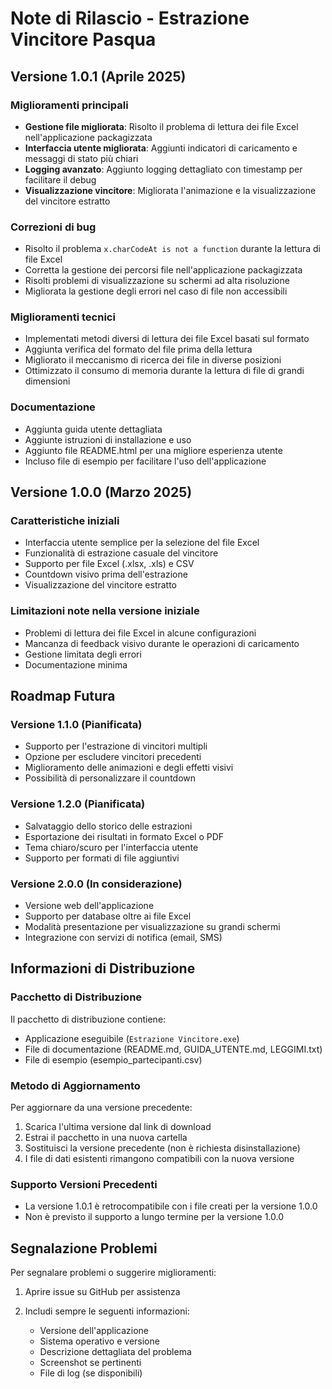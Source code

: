 # Note di Rilascio - Estrazione Vincitore Pasqua

## Versione 1.0.1 (Aprile 2025)

### Miglioramenti principali
- **Gestione file migliorata**: Risolto il problema di lettura dei file Excel nell'applicazione packagizzata
- **Interfaccia utente migliorata**: Aggiunti indicatori di caricamento e messaggi di stato più chiari
- **Logging avanzato**: Aggiunto logging dettagliato con timestamp per facilitare il debug
- **Visualizzazione vincitore**: Migliorata l'animazione e la visualizzazione del vincitore estratto

### Correzioni di bug
- Risolto il problema `x.charCodeAt is not a function` durante la lettura di file Excel
- Corretta la gestione dei percorsi file nell'applicazione packagizzata
- Risolti problemi di visualizzazione su schermi ad alta risoluzione
- Migliorata la gestione degli errori nel caso di file non accessibili

### Miglioramenti tecnici
- Implementati metodi diversi di lettura dei file Excel basati sul formato
- Aggiunta verifica del formato del file prima della lettura
- Migliorato il meccanismo di ricerca dei file in diverse posizioni
- Ottimizzato il consumo di memoria durante la lettura di file di grandi dimensioni

### Documentazione
- Aggiunta guida utente dettagliata
- Aggiunte istruzioni di installazione e uso
- Aggiunto file README.html per una migliore esperienza utente
- Incluso file di esempio per facilitare l'uso dell'applicazione

## Versione 1.0.0 (Marzo 2025)

### Caratteristiche iniziali
- Interfaccia utente semplice per la selezione del file Excel
- Funzionalità di estrazione casuale del vincitore
- Supporto per file Excel (.xlsx, .xls) e CSV
- Countdown visivo prima dell'estrazione
- Visualizzazione del vincitore estratto

### Limitazioni note nella versione iniziale
- Problemi di lettura dei file Excel in alcune configurazioni
- Mancanza di feedback visivo durante le operazioni di caricamento
- Gestione limitata degli errori
- Documentazione minima

## Roadmap Futura

### Versione 1.1.0 (Pianificata)
- Supporto per l'estrazione di vincitori multipli
- Opzione per escludere vincitori precedenti
- Miglioramento delle animazioni e degli effetti visivi
- Possibilità di personalizzare il countdown

### Versione 1.2.0 (Pianificata)
- Salvataggio dello storico delle estrazioni
- Esportazione dei risultati in formato Excel o PDF
- Tema chiaro/scuro per l'interfaccia utente
- Supporto per formati di file aggiuntivi

### Versione 2.0.0 (In considerazione)
- Versione web dell'applicazione
- Supporto per database oltre ai file Excel
- Modalità presentazione per visualizzazione su grandi schermi
- Integrazione con servizi di notifica (email, SMS)

## Informazioni di Distribuzione

### Pacchetto di Distribuzione
Il pacchetto di distribuzione contiene:
- Applicazione eseguibile (`Estrazione Vincitore.exe`)
- File di documentazione (README.md, GUIDA_UTENTE.md, LEGGIMI.txt)
- File di esempio (esempio_partecipanti.csv)

### Metodo di Aggiornamento
Per aggiornare da una versione precedente:
1. Scarica l'ultima versione dal link di download
2. Estrai il pacchetto in una nuova cartella
3. Sostituisci la versione precedente (non è richiesta disinstallazione)
4. I file di dati esistenti rimangono compatibili con la nuova versione

### Supporto Versioni Precedenti
- La versione 1.0.1 è retrocompatibile con i file creati per la versione 1.0.0
- Non è previsto il supporto a lungo termine per la versione 1.0.0

## Segnalazione Problemi

Per segnalare problemi o suggerire miglioramenti:

1. Aprire issue su GitHub per assistenza 

2. Includi sempre le seguenti informazioni:
   - Versione dell'applicazione
   - Sistema operativo e versione
   - Descrizione dettagliata del problema
   - Screenshot se pertinenti
   - File di log (se disponibili)
